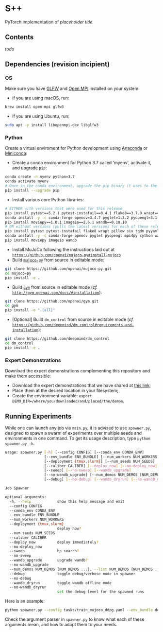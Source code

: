 # S++

PyTorch implementation of _placeholder title_.

## Contents

_todo_

## Dependencies (revision incipient)

### OS

Make sure you have [GLFW](https://www.glfw.org) and [Open MPI](https://www.open-mpi.org) installed on your system:
- if you are using macOS, run:
```bash
brew install open-mpi glfw3
```
- if you are using Ubuntu, run:
```bash
sudo apt -y install libopenmpi-dev libglfw3
```

### Python

Create a virtual enviroment for Python development using
[Anaconda](https://docs.conda.io/projects/conda/en/latest/glossary.html#anaconda)
or [Miniconda](https://docs.conda.io/projects/conda/en/latest/glossary.html#miniconda):
- Create a conda environment for Python 3.7 called 'myenv', activate it, and upgrade `pip`:
```bash
conda create -n myenv python=3.7
conda activate myenv
# Once in the conda environment, upgrade the pip binary it uses to the latest
pip install --upgrade pip
```
- Install various core Python libraries:
```bash
# EITHER with versions that were used for this release
pip install pytest==5.2.1 pytest-instafail==0.4.1 flake8==3.7.9 wrapt==1.11.2 pillow==6.2.1 six==1.15.0 tqdm==4.36.1 pyyaml==5.1.2 psutil==5.6.3 cloudpickle==1.2.2 tmuxp==1.5.4 lockfile==0.12.2 numpy==1.17.4 pandas==0.25.2 scipy==1.3.1 scikit-learn==0.21.3 h5py==2.10.0 matplotlib==3.1.1 seaborn==0.9.0 pyvips==2.1.8 scikit-image==0.16.2 torch==1.6.0 torchvision==0.7.0
conda install -y -c conda-forge opencv=3.4.7 pyglet=1.3.2 pyopengl=3.1.5 mpi4py=3.0.2 cython=0.29.13 watchdog=0.9.0
pip install moviepy==1.0.1 imageio==2.6.1 wandb==0.10.10
# OR without versions (pulls the latest versions for each of these releases)
pip install pytest pytest-instafail flake8 wrapt pillow six tqdm pyyaml psutil cloudpickle tmuxp lockfile numpy pandas scipy scikit-learn h5py matplotlib seaborn pyvips scikit-image torch torchvision
conda install -y -c conda-forge opencv pyglet pyopengl mpi4py cython watchdog
pip install moviepy imageio wandb
```
- Install MuJoCo following the instructions laid out at
[`https://github.com/openai/mujoco-py#install-mujoco`](https://github.com/openai/mujoco-py#install-mujoco)
- Build [`mujoco-py`](https://github.com/openai/mujoco-py.git) from source in editable mode:
```bash
git clone https://github.com/openai/mujoco-py.git
cd mujoco-py
pip install -e .
```
- Build [`gym`](https://github.com/openai/gym.git) from source in editable mode
(*cf.* [`http://gym.openai.com/docs/#installation`](http://gym.openai.com/docs/#installation)):
```bash
git clone https://github.com/openai/gym.git
cd gym
pip install -e ".[all]"
```
- [Optional] Build `dm_control` from source in editable mode
(*cf.* [`https://github.com/deepmind/dm_control#requirements-and-installation`](https://github.com/deepmind/dm_control#requirements-and-installation)):
```bash
git clone https://github.com/deepmind/dm_control
cd dm_control
pip install -e .
```

### Expert Demonstrations

Download the expert demonstrations complementing this repository and make them accessible:
- Download the expert demonstrations that we have shared at
[this link](https://drive.google.com/drive/folders/1dGw-O6ZT_WWTuqDayIA9xat1jZgeiXoE?usp=sharing);
- Place them at the desired location in your filesystem;
- Create the environment variable: `export DEMO_DIR=/where/you/downloaded/and/placed/the/demos`.

## Running Experiments
While one can launch any job via `main.py`, it is advised to use `spawner.py`,
designed to spawn a swarm of experiments over multiple seeds and environments in one command.
To get its usage description, type `python spawner.py -h`.
```bash
usage: spawner.py [-h] [--config CONFIG] [--conda_env CONDA_ENV]
                  [--env_bundle ENV_BUNDLE] [--num_workers NUM_WORKERS]
                  [--deployment {tmux,slurm}] [--num_seeds NUM_SEEDS]
                  [--caliber CALIBER] [--deploy_now] [--no-deploy_now]
                  [--sweep] [--no-sweep] [--wandb_upgrade]
                  [--no-wandb_upgrade] [--num_demos NUM_DEMOS [NUM_DEMOS ...]]
                  [--debug] [--no-debug] [--wandb_dryrun] [--no-wandb_dryrun]

Job Spawner

optional arguments:
  -h, --help            show this help message and exit
  --config CONFIG
  --conda_env CONDA_ENV
  --env_bundle ENV_BUNDLE
  --num_workers NUM_WORKERS
  --deployment {tmux,slurm}
                        deploy how?
  --num_seeds NUM_SEEDS
  --caliber CALIBER
  --deploy_now          deploy immediately?
  --no-deploy_now
  --sweep               hp search?
  --no-sweep
  --wandb_upgrade       upgrade wandb?
  --no-wandb_upgrade
  --num_demos NUM_DEMOS [NUM_DEMOS ...], --list NUM_DEMOS [NUM_DEMOS ...]
  --debug               toggle debug/verbose mode in spawner
  --no-debug
  --wandb_dryrun        toggle wandb offline mode
  --no-wandb_dryrun
                        set the debug level for the spawned runs
```

Here is an example:
```bash
python spawner.py --config tasks/train_mujoco_ddpg.yaml --env_bundle debug --wandb_upgrade --no-sweep --deploy_now --caliber short --num_workers 2 --num_seeds 3 --deployment tmux --conda_env myenv --wandb_dryrun --debug_lvl 2
```
Check the argument parser in `spawner.py` to know what each of these arguments mean,
and how to adapt them to your needs.
